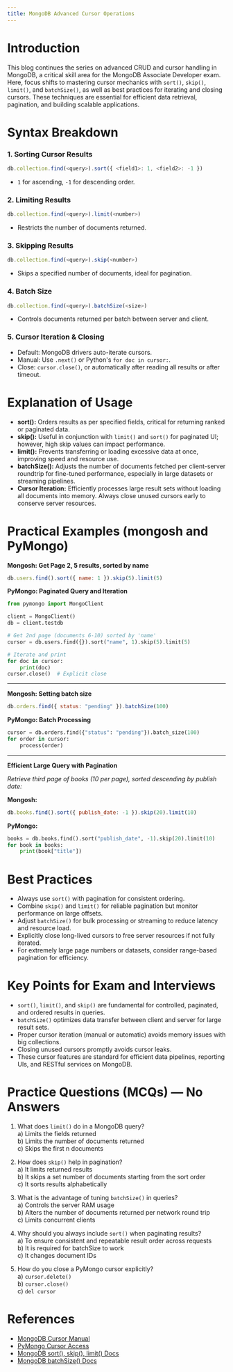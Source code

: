 ```yaml
---
title: MongoDB Advanced Cursor Operations
---
```

# Introduction

This blog continues the series on advanced CRUD and cursor handling in MongoDB, a critical skill area for the MongoDB Associate Developer exam. Here, focus shifts to mastering cursor mechanics with `sort()`, `skip()`, `limit()`, and `batchSize()`, as well as best practices for iterating and closing cursors. These techniques are essential for efficient data retrieval, pagination, and building scalable applications.

# Syntax Breakdown

### 1. Sorting Cursor Results

```javascript
db.collection.find(<query>).sort({ <field1>: 1, <field2>: -1 })
```
- `1` for ascending, `-1` for descending order.

### 2. Limiting Results

```javascript
db.collection.find(<query>).limit(<number>)
```
- Restricts the number of documents returned.

### 3. Skipping Results

```javascript
db.collection.find(<query>).skip(<number>)
```
- Skips a specified number of documents, ideal for pagination.

### 4. Batch Size

```javascript
db.collection.find(<query>).batchSize(<size>)
```
- Controls documents returned per batch between server and client.

### 5. Cursor Iteration & Closing

- Default: MongoDB drivers auto-iterate cursors.
- Manual: Use `.next()` or Python's `for doc in cursor:`.
- Close: `cursor.close()`, or automatically after reading all results or after timeout.

# Explanation of Usage

- **sort():** Orders results as per specified fields, critical for returning ranked or paginated data.
- **skip():** Useful in conjunction with `limit()` and `sort()` for paginated UI; however, high skip values can impact performance.
- **limit():** Prevents transferring or loading excessive data at once, improving speed and resource use.
- **batchSize():** Adjusts the number of documents fetched per client-server roundtrip for fine-tuned performance, especially in large datasets or streaming pipelines.
- **Cursor Iteration:** Efficiently processes large result sets without loading all documents into memory. Always close unused cursors early to conserve server resources.

# Practical Examples (mongosh and PyMongo)

**Mongosh: Get Page 2, 5 results, sorted by name**

```javascript
db.users.find().sort({ name: 1 }).skip(5).limit(5)
```

**PyMongo: Paginated Query and Iteration**

```python
from pymongo import MongoClient

client = MongoClient()
db = client.testdb

# Get 2nd page (documents 6-10) sorted by 'name'
cursor = db.users.find({}).sort("name", 1).skip(5).limit(5)

# Iterate and print
for doc in cursor:
    print(doc)
cursor.close()  # Explicit close
```

***

**Mongosh: Setting batch size**

```javascript
db.orders.find({ status: "pending" }).batchSize(100)
```

**PyMongo: Batch Processing**

```python
cursor = db.orders.find({"status": "pending"}).batch_size(100)
for order in cursor:
    process(order)
```

***

**Efficient Large Query with Pagination**

*Retrieve third page of books (10 per page), sorted descending by publish date:*

**Mongosh:**
```javascript
db.books.find().sort({ publish_date: -1 }).skip(20).limit(10)
```

**PyMongo:**
```python
books = db.books.find().sort("publish_date", -1).skip(20).limit(10)
for book in books:
    print(book["title"])
```

# Best Practices

- Always use `sort()` with pagination for consistent ordering.
- Combine `skip()` and `limit()` for reliable pagination but monitor performance on large offsets.
- Adjust `batchSize()` for bulk processing or streaming to reduce latency and resource load.
- Explicitly close long-lived cursors to free server resources if not fully iterated.
- For extremely large page numbers or datasets, consider range-based pagination for efficiency.

# Key Points for Exam and Interviews

- `sort()`, `limit()`, and `skip()` are fundamental for controlled, paginated, and ordered results in queries.
- `batchSize()` optimizes data transfer between client and server for large result sets.
- Proper cursor iteration (manual or automatic) avoids memory issues with big collections.
- Closing unused cursors promptly avoids cursor leaks.
- These cursor features are standard for efficient data pipelines, reporting UIs, and RESTful services on MongoDB.

# Practice Questions (MCQs) — No Answers

1. What does `limit()` do in a MongoDB query?  
a) Limits the fields returned  
b) Limits the number of documents returned  
c) Skips the first n documents

2. How does `skip()` help in pagination?  
a) It limits returned results  
b) It skips a set number of documents starting from the sort order  
c) It sorts results alphabetically

3. What is the advantage of tuning `batchSize()` in queries?  
a) Controls the server RAM usage  
b) Alters the number of documents returned per network round trip  
c) Limits concurrent clients

4. Why should you always include `sort()` when paginating results?  
a) To ensure consistent and repeatable result order across requests  
b) It is required for batchSize to work  
c) It changes document IDs

5. How do you close a PyMongo cursor explicitly?  
a) `cursor.delete()`  
b) `cursor.close()`  
c) `del cursor`

# References

- [MongoDB Cursor Manual](https://www.mongodb.com/docs/manual/reference/method/js-cursor/)  
- [PyMongo Cursor Access](https://www.mongodb.com/docs/languages/python/pymongo-driver/current/crud/query/cursors/)   
- [MongoDB sort(), skip(), limit() Docs](https://www.mongodb.com/docs/manual/reference/method/cursor.sort/)  
- [MongoDB batchSize() Docs](https://www.mongodb.com/docs/manual/reference/method/cursor.batchSize/)

